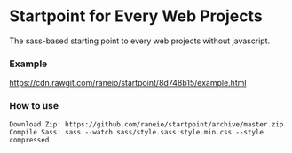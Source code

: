 # Startpoint for Every Web Projects

The sass-based starting point to every web projects without javascript.


### Example

https://cdn.rawgit.com/raneio/startpoint/8d748b15/example.html


### How to use

```
Download Zip: https://github.com/raneio/startpoint/archive/master.zip
Compile Sass: sass --watch sass/style.sass:style.min.css --style compressed
```

